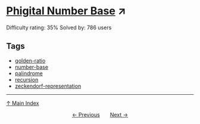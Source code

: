 # [Phigital Number Base](https://projecteuler.net/problem=473) ↗️

Difficulty rating: 35%
Solved by: 786 users
## Tags

- [golden-ratio](../tags/golden-ratio.md)
- [number-base](../tags/number-base.md)
- [palindrome](../tags/palindrome.md)
- [recursion](../tags/recursion.md)
- [zeckendorf-representation](../tags/zeckendorf-representation.md)



---

[↑ Main Index](../README.md)


<div align=center><a href='472.md'>← Previous</a> &nbsp;&nbsp; &nbsp;&nbsp;  <a href='474.md'>Next →</a></div>

